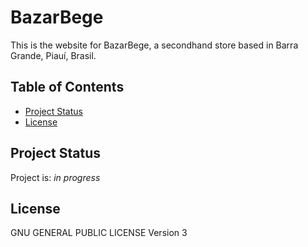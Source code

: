 # BazarBege
 This is the website for BazarBege, a secondhand store based in Barra Grande, Piauí, Brasil.

## Table of Contents
<!--* [General Info](#general-information)-->
* [Project Status](#project-status)
* [License](#license) 
<!-- * [Contact](#contact) -->

## Project Status
Project is: _in progress_ <!--/ _complete_ / _no longer being worked on_. If you are no longer working on it, provide reasons why.-->

## License
GNU GENERAL PUBLIC LICENSE Version 3